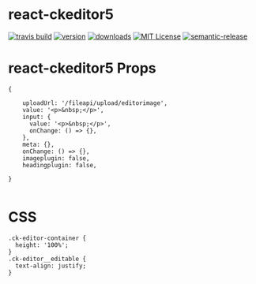 # react-ckeditor5

[![travis build](https://img.shields.io/travis/gaithoben/react-ckeditor5.svg?style=flat-square)](https://travis-ci.org/gaithoben/react-ckeditor5)
[![version](https://img.shields.io/npm/v/react-ckeditor5.svg?style=flat-square)](http://npm.im/react-ckeditor5)
[![downloads](https://img.shields.io/npm/dm/react-ckeditor5.svg?style=flat-square)](http://npm-stat.com/charts.html?package=react-ckeditor5&from=2015-08-01)
[![MIT License](https://img.shields.io/npm/l/react-ckeditor5.svg?style=flat-square)](http://opensource.org/licenses/MIT)
[![semantic-release](https://img.shields.io/badge/%20%20%F0%9F%93%A6%F0%9F%9A%80-semantic--release-e10079.svg?style=flat-square)](https://github.com/semantic-release/semantic-release)

# react-ckeditor5 Props

```
{

    uploadUrl: '/fileapi/upload/editorimage',
    value: '<p>&nbsp;</p>',
    input: {
      value: '<p>&nbsp;</p>',
      onChange: () => {},
    },
    meta: {},
    onChange: () => {},
    imageplugin: false,
    headingplugin: false,

}


```

# CSS

```
.ck-editor-container {
  height: '100%';
}
.ck-editor__editable {
  text-align: justify;
}

```
